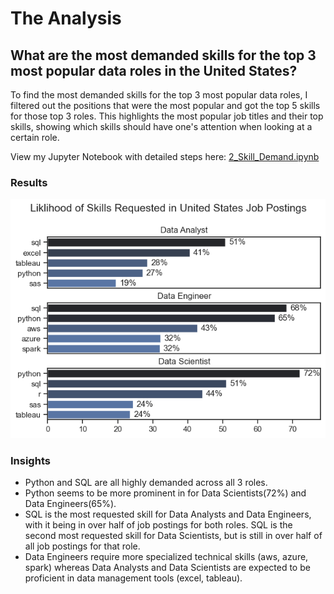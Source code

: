 # The Analysis
## What are the most demanded skills for the top 3 most popular data roles in the United States?

To find the most demanded skills for the top 3 most popular data roles, I filtered out the positions that were the most popular and got the top 5 skills for those top 3 roles. This highlights the most popular job titles and their top skills, showing which skills should have one's attention when looking at a certain role.

View my Jupyter Notebook with detailed steps here:
[2_Skill_Demand.ipynb](3_Project\2_Skill_Demand.ipynb)

### Results
![Visualization of top skills for in-demand data jobs](3_Project\skill_demand.png)

### Insights
- Python and SQL are all highly demanded across all 3 roles.
- Python seems to be more prominent in for Data Scientists(72%) and Data Engineers(65%).
- SQL is the most requested skill for Data Analysts and Data Engineers, with it being in over half of job postings for both roles. SQL is the second most requested skill for Data Scientists, but is still in over half of all job postings for that role.
- Data Engineers require more specialized technical skills (aws, azure, spark) whereas Data Analysts and Data Scientists are expected to be proficient in data management tools (excel, tableau).